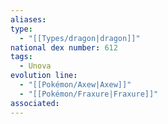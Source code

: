 ```yaml
---
aliases: 
type:
  - "[[Types/dragon|dragon]]"
national dex number: 612
tags:
  - Unova
evolution line:
  - "[[Pokémon/Axew|Axew]]"
  - "[[Pokémon/Fraxure|Fraxure]]"
associated: 
---
```

